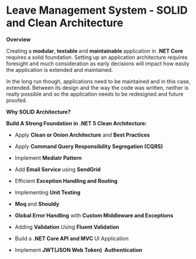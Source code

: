 <div class="text-center alert alert-dark">
    <h1 class="display-4">Leave Management System - SOLID and Clean Architecture</h1>
</div>
<div data-purpose="safely-set-inner-html:description:description">
    <p>
        <strong>Overview </strong>
    </p>
    <p>
        Creating a <strong>modular</strong>, <strong>testable </strong>and <strong>maintainable </strong>application in .<strong>NET Core</strong> requires a solid foundation. Setting up an application architecture requires foresight and
        much consideration as early decisions will impact how easily the application is extended and maintained.
    </p>
    <p>
        In the long run though, applications need to be maintained and in this case, extended. Between its design and the way the code was written, neither is really possible and so the application needs to be redesigned and future proofed.
    </p>
    <p><strong>Why SOLID&nbsp;Architecture?</strong></p>
    <p><strong>Build A Strong Foundation in .NET 5 Clean Architecture: </strong></p>
    <ul>
        <li>
            <p>Apply <strong>Clean or Onion Architecture</strong> and <strong>Best Practices </strong></p>
        </li>
        <li>
            <p>Apply <strong>Command Query Responsibility Segregation (CQRS)</strong></p>
        </li>
        <li>
            <p>Implement <strong>Mediatr Pattern</strong></p>
        </li>
        <li>
            <p>Add <strong>Email Service </strong>using <strong>SendGrid</strong></p>
        </li>
        <li>
            <p>Efficient <strong>Exception Handling and Routing </strong></p>
        </li>
        <li>
            <p>Implementing <strong>Unit Testing</strong></p>
        </li>
        <li>
            <p><strong>Moq </strong>and <strong>Shouldy</strong></p>
        </li>
        <li>
            <p><strong>Global Error Handling</strong> with <strong>Custom Middleware and Exceptions</strong></p>
        </li>
        <li>
            <p>Adding <strong>Validation</strong> Using <strong>Fluent Validation</strong></p>
        </li>
        <li>
            <p>Build a <strong>.NET Core API and MVC </strong>UI Application</p>
        </li>
        <li>
            <p>Implement <strong>JWT(JSON Web Token)&nbsp; Authentication</strong></p>
        </li>
    </ul>
</div>
